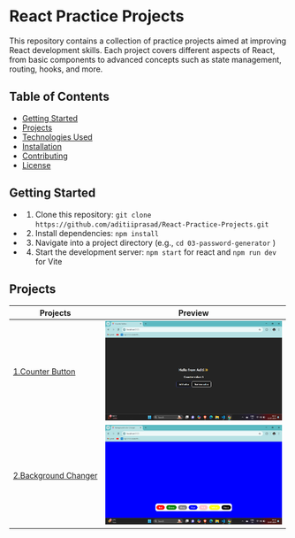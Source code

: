 # React Practice Projects

This repository contains a collection of practice projects aimed at improving React development skills. Each project covers different aspects of React, from basic components to advanced concepts such as state management, routing, hooks, and more.

## Table of Contents

- [Getting Started](#getting-started)
- [Projects](#projects)
- [Technologies Used](#technologies-used)
- [Installation](#installation)
- [Contributing](#contributing)
- [License](#license)

## Getting Started
- 1. Clone this repository:  `git clone https://github.com/aditiiprasad/React-Practice-Projects.git`
- 2. Install dependencies: `npm install`   
- 3. Navigate into a project directory (e.g., `cd 03-password-generator` )
- 4. Start the development server: `npm start` for react and `npm run dev` for Vite

## Projects

| Projects   | Preview     |
|-------------|-------------|
| <a href="01-Counter-Button/"> 1.Counter Button</a> |<img src="images/cb.png" height="180" /> |
| <a href="02-Background-Changer/">2.Background Changer</a> | <img src="images/bc.png" height="180" />|

<!-- | Row 1 Col 1 | Row 1 Col 2 |
| Row 2 Col 1 | Row 2 Col 2 | -->